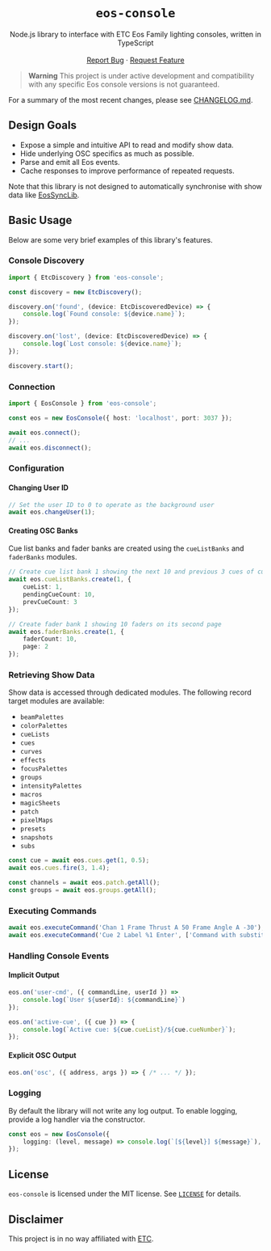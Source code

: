 <h1 align="center"><code>eos-console</code></h1>
    <p align="center">Node.js library to interface with ETC Eos Family lighting
    consoles, written in TypeScript
    <br />
    <br />
    <a href="https://github.com/douglasfinlay/node-eos-console/issues/new?template=bug-report.md">Report Bug</a>
    ·
    <a href="https://github.com/douglasfinlay/node-eos-console/issues/new?template=feature-request.md">Request Feature</a>
    </p>
</div>

> **Warning**
> This project is under active development and compatibility with any specific
> Eos console versions is not guaranteed.

For a summary of the most recent changes, please see
[CHANGELOG.md](https://github.com/douglasfinlay/node-eos-console/blob/main/CHANGELOG.md).

## Design Goals

- Expose a simple and intuitive API to read and modify show data.
- Hide underlying OSC specifics as much as possible.
- Parse and emit all Eos events.
- Cache responses to improve performance of repeated requests.

Note that this library is not designed to automatically synchronise with show
data like [EosSyncLib](https://github.com/ETCLabs/EosSyncLib).

## Basic Usage

Below are some very brief examples of this library's features.

### Console Discovery

```ts
import { EtcDiscovery } from 'eos-console';

const discovery = new EtcDiscovery();

discovery.on('found', (device: EtcDiscoveredDevice) => {
    console.log(`Found console: ${device.name}`);
});

discovery.on('lost', (device: EtcDiscoveredDevice) => {
    console.log(`Lost console: ${device.name}`);
});

discovery.start();
```

### Connection

```ts
import { EosConsole } from 'eos-console';

const eos = new EosConsole({ host: 'localhost', port: 3037 });

await eos.connect();
// ...
await eos.disconnect();
```

### Configuration

#### Changing User ID

```ts
// Set the user ID to 0 to operate as the background user
await eos.changeUser(1);
```

#### Creating OSC Banks

Cue list banks and fader banks are created using the `cueListBanks` and
`faderBanks` modules.

```ts
// Create cue list bank 1 showing the next 10 and previous 3 cues of cue list 1
await eos.cueListBanks.create(1, {
    cueList: 1,
    pendingCueCount: 10,
    prevCueCount: 3
});

// Create fader bank 1 showing 10 faders on its second page
await eos.faderBanks.create(1, {
    faderCount: 10,
    page: 2
});
```

### Retrieving Show Data

Show data is accessed through dedicated modules. The following record target
modules are available:

- `beamPalettes`
- `colorPalettes`
- `cueLists`
- `cues`
- `curves`
- `effects`
- `focusPalettes`
- `groups`
- `intensityPalettes`
- `macros`
- `magicSheets`
- `patch`
- `pixelMaps`
- `presets`
- `snapshots`
- `subs`

```ts
const cue = await eos.cues.get(1, 0.5);
await eos.cues.fire(3, 1.4);

const channels = await eos.patch.getAll();
const groups = await eos.groups.getAll();
```

### Executing Commands

```ts
await eos.executeCommand('Chan 1 Frame Thrust A 50 Frame Angle A -30');
await eos.executeCommand('Cue 2 Label %1 Enter', ['Command with substitutions']);
```

### Handling Console Events

#### Implicit Output

```ts
eos.on('user-cmd', ({ commandLine, userId }) =>
    console.log(`User ${userId}: ${commandLine}`)
});

eos.on('active-cue', ({ cue }) => {
    console.log(`Active cue: ${cue.cueList}/${cue.cueNumber}`);
});
```

#### Explicit OSC Output

```ts
eos.on('osc', ({ address, args }) => { /* ... */ });
```

### Logging

By default the library will not write any log output. To enable logging, provide
a log handler via the constructor.

```ts
const eos = new EosConsole({
    logging: (level, message) => console.log(`[${level}] ${message}`),
});
```

## License

`eos-console` is licensed under the MIT license. See
[`LICENSE`](https://github.com/douglasfinlay/node-eos-console/blob/main/LICENSE)
for details.

## Disclaimer

This project is in no way affiliated with [ETC](https://www.etcconnect.com/).
